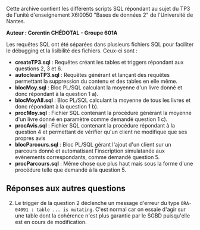 Cette archive contient les différents scripts SQL répondant au sujet du TP3 de l'unité d'enseignement X6I0050 "Bases de données 2" de l'Université de Nantes.

**Auteur : Corentin CHÉDOTAL - Groupe 601A**

Les requêtes SQL ont été séparées dans plusieurs fichiers SQL pour faciliter le débugging et la lisibilité des fichiers. Ceux-ci sont :
- **createTP3.sql** : Requêtes créant les tables et triggers répondant aux questions 2, 3 et 6.
- **autocleanTP3.sql** : Requêtes générant et lançant des requêtes permettant la suppression du contenu et des tables en elle même.
- **blocMoy.sql** : Bloc PL/SQL calculant la moyenne d'un livre donné et donc répondant à la question 1 a).
- **blocMoyAll.sql** : Bloc PL/SQL calculant la moyenne de tous les livres et donc répondant à la question 1 b).
- **procMoy.sql** : Fichier SQL contenant la procédure générant la moyenne d'un livre donné en paramètre comme demandé question 1 c).
- **procAvis.sql** : Fichier SQL contenant la procédure répondant à la question 4 et permettant de vérifier qu'un client ne modifique que ses propres avis
- **blocParcours.sql** : Bloc PL/SQL gérant l'ajout d'un client sur un parcours donné et automatisant l'inscription simulatanée aux evènements correspondants, comme demandé question 5.
- **procParcours.sql** : Même chose que plus haut mais sous la forme d'une procédure telle que demandé à la question 5.

## Réponses aux autres questions

2. Le trigger de la question 2 déclenche un message d'erreur du type `ORA-04091 : table ... is mutating`. C'est normal car on essaie d'agir sur une table dont la cohérence n'est plus garantie par le SGBD puisqu'elle est en cours de modification.
